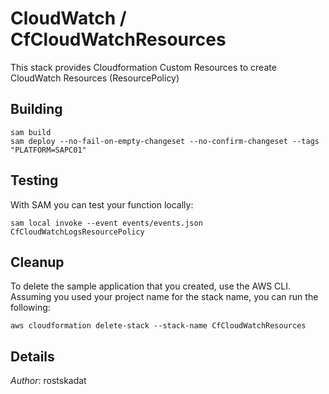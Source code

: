 # CloudWatch / CfCloudWatchResources

This stack provides Cloudformation Custom Resources to create CloudWatch Resources (ResourcePolicy)

## Building

```shell
sam build 
sam deploy --no-fail-on-empty-changeset --no-confirm-changeset --tags "PLATFORM=SAPC01" 
``` 

## Testing

With SAM you can test your function locally:

```shell
sam local invoke --event events/events.json CfCloudWatchLogsResourcePolicy
```

## Cleanup

To delete the sample application that you created, use the AWS CLI. Assuming you used your project name for the stack name, you can run the following:

```shell
aws cloudformation delete-stack --stack-name CfCloudWatchResources
```

## Details

*Author*: rostskadat
